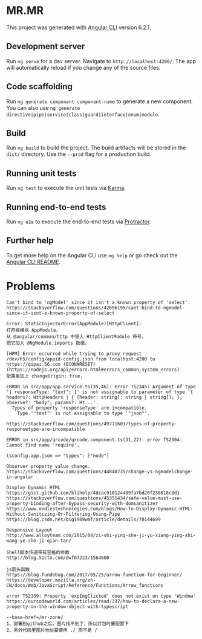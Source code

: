 # MR.MR

This project was generated with [Angular CLI](https://github.com/angular/angular-cli) version 6.2.1.

## Development server

Run `ng serve` for a dev server. Navigate to `http://localhost:4200/`. The app will automatically reload if you change any of the source files.

## Code scaffolding

Run `ng generate component component-name` to generate a new component. You can also use `ng generate directive|pipe|service|class|guard|interface|enum|module`.

## Build

Run `ng build` to build the project. The build artifacts will be stored in the `dist/` directory. Use the `--prod` flag for a production build.

## Running unit tests

Run `ng test` to execute the unit tests via [Karma](https://karma-runner.github.io).

## Running end-to-end tests

Run `ng e2e` to execute the end-to-end tests via [Protractor](http://www.protractortest.org/).

## Further help

To get more help on the Angular CLI use `ng help` or go check out the [Angular CLI README](https://github.com/angular/angular-cli/blob/master/README.md).

# Problems

```
Can't bind to 'ngModel' since it isn't a known property of 'select'.
https://stackoverflow.com/questions/42656195/cant-bind-to-ngmodel-since-it-isnt-a-known-property-of-select
```

```
Error: StaticInjectorError(AppModule)[HttpClient]:
打开根模块 AppModule，
从 @angular/common/http 中导入 HttpClientModule 符号，
把它加入 @NgModule.imports 数组。
```

```
[HPM] Error occurred while trying to proxy request /dev/h5/config/appid-config.json from localhost:4200 to https://qipai.56.com (ECONNRESET) (https://nodejs.org/api/errors.html#errors_common_system_errors)
配置里加上 changeOrigin: true,
```

```
ERROR in src/app/app.service.ts(35,46): error TS2345: Argument of type '{ responseType: "text"; }' is not assignable to parameter of type '{ headers?: HttpHeaders | { [header: string]: string | string[]; }; observe?: "body"; params?: Ht...'.
  Types of property 'responseType' are incompatible.
    Type '"text"' is not assignable to type '"json"'.

https://stackoverflow.com/questions/49771603/types-of-property-responsetype-are-incompatible
```

```
ERROR in src/app/qrcode/qrcode.component.ts(31,22): error TS2304: Cannot find name 'require'.

tsconfig.app.json => "types": ["node"]
```

```
Observer property value change.
https://stackoverflow.com/questions/44840735/change-vs-ngmodelchange-in-angular
```

```
Display Dynamic HTML
https://gist.github.com/klihelp/4dcac910124409fa7bd20f230818c8d1
https://stackoverflow.com/questions/45351434/safe-value-must-use-property-binding-after-bypass-security-with-domsanitizer
https://www.oodlestechnologies.com/blogs/How-To-Display-Dynamic-HTML-Without-Sanitizing-Or-Filtering-Using-Pipe
https://blog.csdn.net/big1989wmf/article/details/70144699
```

```
Responsive Layout
http://www.alloyteam.com/2015/04/zi-shi-ying-she-ji-yu-xiang-ying-shi-wang-ye-she-ji-qian-tan/
```

```
Shell脚本传递带有空格的参数
http://blog.51cto.com/dwf07223/1564600
```

```
js箭头函数
https://blog.fundebug.com/2017/05/25/arrow-function-for-beginner/
https://developer.mozilla.org/zh-CN/docs/Web/JavaScript/Reference/Functions/Arrow_functions
```

```
error TS2339: Property 'expImgClicked' does not exist on type 'Window'
https://ourcodeworld.com/articles/read/337/how-to-declare-a-new-property-on-the-window-object-with-typescript
```

```
--base-href=/mr-zone/
1、部署到github之后，图片找不到了，所以打包时要配置下
2、另外代码里图片地址要使用 ./ 而不是 /
```
